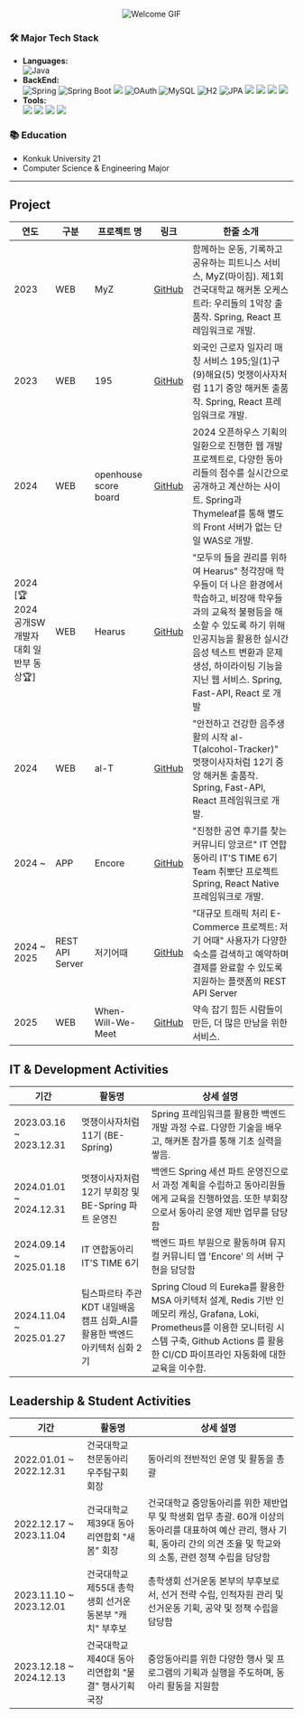 
<p align="center">
  <img src="https://media2.giphy.com/media/v1.Y2lkPTc5MGI3NjExbHhzM2Rsenc1Z3F2aXpmanp3N2xvNGp0MHJqeXA5Z2h5aWd1cHpnOCZlcD12MV9pbnRlcm5hbF9naWZfYnlfaWQmY3Q9Zw/HzPtbOKyBoBFsK4hyc/giphy.webp" alt="Welcome GIF" />
</p>


### 🛠️ Major Tech Stack
- **Languages:**<br>
![Java](https://img.shields.io/badge/Java-ED8B00?style=flat&logo=java&logoColor=white)
- **BackEnd:**<br>
![Spring](https://img.shields.io/badge/Spring-6DB33F?style=flat&logo=spring&logoColor=white) ![Spring Boot](https://img.shields.io/badge/Spring%20Boot-6DB33F?style=flat&logo=springboot&logoColor=white)  <img src="https://img.shields.io/badge/SpringDataJPA-6DB33F?style=flat-square&logo=spring&logoColor=white"/> ![OAuth](https://img.shields.io/badge/OAuth-7C5B8D?style=flat&logo=oauth&logoColor=white) ![MySQL](https://img.shields.io/badge/MySQL-4479A1?style=flat&logo=mysql&logoColor=white) ![H2](https://img.shields.io/badge/H2-003545?style=flat&logo=h2&logoColor=white) ![JPA](https://img.shields.io/badge/JPA-59666C?style=flat&logo=java&logoColor=white) <img src="https://img.shields.io/badge/Goorm%20Cloud-1E90FF?style=flat-square&logo=Goorm&logoColor=white"/> <img src="https://img.shields.io/badge/AmazonEC2-FF9900?style=flat-square&logo=AmazonEC2&logoColor=white"/> <img src="https://img.shields.io/badge/AmazonRDS-527FFF?style=flat-square&logo=AmazonRDS&logoColor=white"/> <img src="https://img.shields.io/badge/Ubuntu-E95420?style=flat-square&logo=Ubuntu&logoColor=white"/>
- **Tools:**<br>
<img src="https://img.shields.io/badge/git-F05032?style=flat-square&logo=git&logoColor=white"/> <img src="https://img.shields.io/badge/github-181717?style=flat-square&logo=github&logoColor=white"/> <img src="https://img.shields.io/badge/Notion-000000?style=flat-square&logo=Notion&logoColor=white"/> <img src="https://img.shields.io/badge/Postman-FF6C37?style=flat-square&logo=Postman&logoColor=white"/>


### 📚 Education
- Konkuk University 21
- Computer Science & Engineering Major


---
## Project

| 연도    | 구분 | 프로젝트 명          | 링크       | 한줄 소개                                         |
|---------|------|----------------------|------------|--------------------------------------------------|
| 2023    | WEB  | MyZ                  | [GitHub](https://github.com/chanwookK/myz_KUHackathonTeamRemember/tree/main) | 함께하는 운동,​ 기록하고 공유하는 피트니스 서비스, MyZ(마이짐). 제1회 건국대학교 해커톤 오케스트라: 우리들의 1악장 출품작. Spring, React 프레임워크로 개발. |
| 2023    | WEB  | 195                  | [GitHub](https://github.com/chan-byeong/195_Hackathon/tree/jjw)          | 외국인 근로자 일자리 매칭 서비스 195;일(1)구(9)해요(5) 멋쟁이사자처럼 11기 중앙 해커톤 출품작. Spring, React 프레임워크로 개발.                                               |
| 2024    | WEB  | openhouse score board| [GitHub](https://github.com/chanwookK/open-house-score-board_KUClubUnion) | 2024 오픈하우스 기획의 일환으로 진행한 웹 개발 프로젝트로, 다양한 동아리들의 점수를 실시간으로 공개하고 계산하는 사이트. Spring과 Thymeleaf를 통해 별도의 Front 서버가 없는 단일 WAS로 개발. |
| 2024 [🏆2024 공개SW 개발자대회 일반부 동상🏆] | WEB  | Hearus               | [GitHub](https://github.com/TEAM-Hearus) | "모두의 들을 권리를 위하여 Hearus" 청각장애 학우들이 더 나은 환경에서 학습하고, 비장애 학우들과의 교육적 불평등을 해소할 수 있도록 하기 위해 인공지능을 활용한 실시간 음성 텍스트 변환과 문제 생성, 하이라이팅 기능을 지닌 웹 서비스. Spring, Fast-API, React 로 개발 |
| 2024    | WEB  | al-T                 | [GitHub](https://github.com/TEAM-ULURU) | "안전하고 건강한 음주생활의 시작 al-T(alcohol-Tracker)" 멋쟁이사자처럼 12기 중앙 해커톤 출품작. Spring, Fast-API, React 프레임워크로 개발. |
| 2024 ~  | APP  | Encore                 | [GitHub](https://github.com/TEAM-Encore) | "진정한 공연 후기를 찾는 커뮤니티 앙코르" IT 연합동아리 IT'S TIME 6기 Team 취뽀단 프로젝트 Spring, React Native 프레임워크로 개발. |
| 2024 ~ 2025 | REST API Server  | 저기어때                 | [GitHub](https://github.com/How-about-over-there) | "대규모 트래픽 처리 E-Commerce 프로젝트: 저기 어때" 사용자가 다양한 숙소를 검색하고 예약하며 결제를 완료할 수 있도록 지원하는 플랫폼의 REST API Server |
| 2025 | WEB  | When-Will-We-Meet                 | [GitHub](https://github.com/TEAM-WHEN-WILL-WE-MEET) | 약속 잡기 힘든 시람들이 만든, 더 많은 만남을 위한 서비스. |

## IT & Development Activities

| 기간       | 활동명                   | 상세 설명                                                   |
|------------|--------------------------|-------------------------------------------------------------|
| 2023.03.16 ~ 2023.12.31 | 멋쟁이사자처럼 11기 (BE-Spring) | Spring 프레임워크를 활용한 백엔드 개발 과정 수료. 다양한 기술을 배우고, 해커톤 참가를 통해 기초 실력을 쌓음.  |
| 2024.01.01 ~ 2024.12.31 | 멋쟁이사자처럼 12기 부회장 및 BE-Spring 파트 운영진 | 백엔드 Spring 세션 파트 운영진으로서 과정 계획을 수립하고 동아리원들에게 교육을 진행하였음. 또한 부회장으로서 동아리 운영 제반 업무를 담당함 |
| 2024.09.14 ~  2025.01.18 | IT 연합동아리 IT'S TIME 6기 | 백엔드 파트 부원으로 활동하며 뮤지컬 커뮤니티 앱 'Encore' 의 서버 구현을 담당함 |
| 2024.11.04 ~ 2025.01.27 | 팀스파르타 주관 KDT 내일배움캠프 심화_AI를 활용한 백엔드 아키텍처 심화 2기 | Spring Cloud 의 Eureka를 활용한 MSA 아키텍처 설계, Redis 기반 인메모리 캐싱, Grafana, Loki, Prometheus를 이용한 모니터링 시스템 구축, Github Actions 를 활용한 CI/CD 파이프라인 자동화에 대한 교육을 이수함. |

## Leadership & Student Activities

| 기간       | 활동명                   | 상세 설명                                                   |
|------------|--------------------------|-------------------------------------------------------------|
| 2022.01.01 ~ 2022.12.31 | 건국대학교 천문동아리 우주탐구회 회장 | 동아리의 전반적인 운영 및 활동을 총괄  |
| 2022.12.17 ~ 2023.11.04 | 건국대학교 제39대 동아리연합회 "새봄" 회장 | 건국대학교 중앙동아리를 위한 제반업무 및 학생회 업무 총괄. 60개 이상의 동아리를 대표하여 예산 관리, 행사 기획, 동아리 간의 의견 조율 및 학교와의 소통, 관련 정책 수립을 담당함  |
| 2023.11.10 ~ 2023.12.01 | 건국대학교 제55대 총학생회 선거운동본부 "캐치" 부후보  | 총학생회 선거운동 본부의 부후보로서, 선거 전략 수립, 인적자원 관리 및 선거운동 기획, 공약 및 정책 수립을 담당함  |
| 2023.12.18 ~ 2024.12.13 | 건국대학교 제40대 동아리연합회 "물결" 행사기획국장  | 중앙동아리를 위한 다양한 행사 및 프로그램의 기획과 실행을 주도하며, 동아리 활동을 지원함  |


